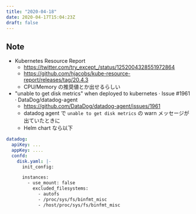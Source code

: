 ```yaml
---
title: "2020-04-18"
date: 2020-04-17T15:04:23Z
draft: false
---
```


## Note

* Kubernetes Resource Report
  * https://twitter.com/try_except_/status/1252004328551972864
  * https://github.com/hjacobs/kube-resource-report/releases/tag/20.4.3
  * CPU/Memory の推奨値とか出せるらしい
* "unable to get disk metrics" when deployed to kubernetes · Issue #1961 · DataDog/datadog-agent
  * https://github.com/DataDog/datadog-agent/issues/1961
  * datadog agent で `unable to get disk metrics` の warn メッセージが出ていたときに
  * Helm chart なら以下

```yaml
datadog:
  apiKey: ...
  appKey: ....
  confd:
    disk.yaml: |-
      init_config:

      instances:
        - use_mount: false
          excluded_filesystems:
            - autofs
            - /proc/sys/fs/binfmt_misc
            - /host/proc/sys/fs/binfmt_misc
```
